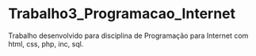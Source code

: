 # Trabalho3_Programacao_Internet
Trabalho desenvolvido para disciplina de Programação para Internet com html, css, php, inc, sql.
